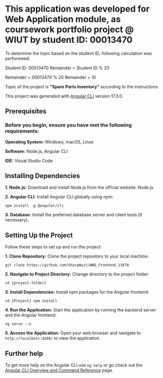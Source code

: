 # This application was developed for Web Application module, as coursework portfolio project @ WIUT by student ID: 00013470


To determine the topic based on the student ID, following calculation was performeed:

Student ID: 00013470
Remainder = Student ID % 20

Remainder = 00013470 % 20
Remainder = 10

Topic of the project is **"Spare Parts Inventory"** according to the instructions


This project was generated with [Angular CLI](https://github.com/angular/angular-cli) version 17.3.0.

## Prerequisites

### Before you begin, ensure you have met the following requirements:

**Operating System:** Windows, macOS, Linux

**Software:** Node.js, Angular CLI

**IDE:** Visual Studio Code

## Installing Dependencies

**1. Node.js:** Download and install Node.js from the official website: Node.js

**2. Angular CLI:** Install Angular CLI globally using npm:

   `npm install -g @angular/cli`
   
**3. Database:** Install the preferred database server and client tools (if necessary).

## Setting Up the Project

Follow these steps to set up and run the project:

**1. Clone Repository:** Clone the project repository to your local machine:

`git clone https://github.com/SharpWuit/WAD_Frontend_13470`

**2. Navigate to Project Directory:** Change directory to the project folder:

`cd {project-folder}`

**3. Install Dependencies:** Install npm packages for the Angular frontend:

`cd {Project}
npm install
`

**4. Run the Application:** Start the application by running the backend server and the Angular frontend:

`ng serve --o`

**5. Access the Application:** Open your web browser and navigate to  `http://localhost:4200/` to view the application.

## Further help

To get more help on the Angular CLI use `ng help` or go check out the [Angular CLI Overview and Command Reference](https://angular.io/cli) page.
